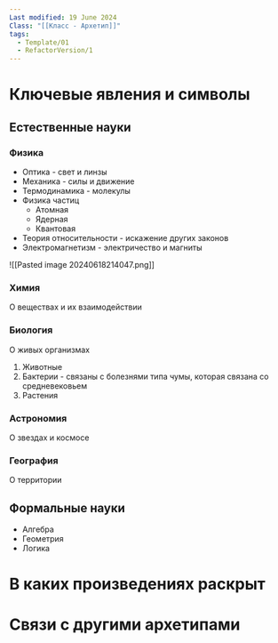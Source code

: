 ```yaml
---
Last modified: 19 June 2024
Class: "[[Класс - Архетип]]"
tags:
  - Template/01
  - RefactorVersion/1
---
```

# Ключевые явления и символы
## Естественные науки
### Физика
- Оптика - свет и линзы  
- Механика - силы и движение
- Термодинамика - молекулы 
- Физика частиц
	- Атомная
	- Ядерная
	- Квантовая
- Теория относительности - искажение других законов
- Электромагнетизм - электричество и магниты

![[Pasted image 20240618214047.png]]

### Химия
О веществах и их взаимодействии

### Биология
О живых организмах
1. Животные  
2. Бактерии - связаны с болезнями типа чумы, которая связана со средневековьем
3. Растения

### Астрономия
О звездах и космосе

### География
О территории

## Формальные науки
- Алгебра
- Геометрия
- Логика

# В каких произведениях раскрыт

# Связи с другими архетипами
